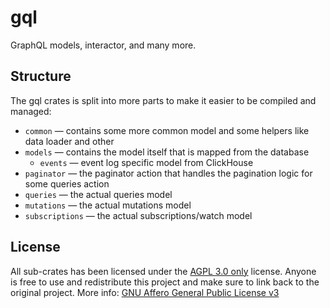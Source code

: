 # gql

GraphQL models, interactor, and many more.

## Structure
The gql crates is split into more parts to make it easier to be compiled and managed:
- `common` — contains some more common model and some helpers like data loader and other
- `models` — contains the model itself that is mapped from the database
  - `events` — event log specific model from ClickHouse
- `paginator` — the paginator action that handles the pagination logic for some queries action
- `queries` — the actual queries model
- `mutations` — the actual mutations model
- `subscriptions` — the actual subscriptions/watch model

## License

All sub-crates has been licensed under the [AGPL 3.0 only](https://github.com/naoTimesdev/showtimes-rs/blob/master/LICENSE-AGPL) license. Anyone is free to use and redistribute this project and make sure to link back to the original project. More info: [GNU Affero General Public License v3](https://www.tldrlegal.com/license/gnu-affero-general-public-license-v3-agpl-3-0)